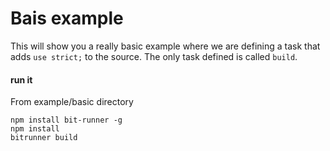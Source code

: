 # Bais example
This will show you a really basic example where we are defining a task that adds `use strict;` to the source. The only task defined is called `build`.

#### run it
From example/basic directory

```
npm install bit-runner -g
npm install
bitrunner build
```
